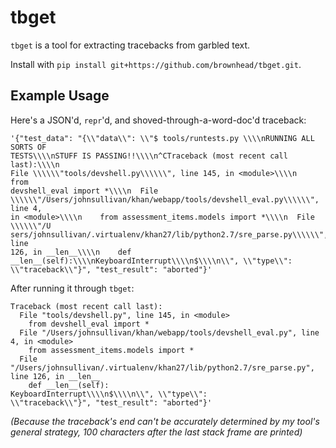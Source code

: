 # tbget

`tbget` is a tool for extracting tracebacks from garbled text.

Install with `pip install git+https://github.com/brownhead/tbget.git`.

## Example Usage

Here's a JSON'd, `repr`'d, and shoved-through-a-word-doc'd traceback:

```
'{"test_data": "{\\"data\\": \\"$ tools/runtests.py \\\\nRUNNING ALL SORTS OF
TESTS\\\\nSTUFF IS PASSING!!\\\\n^CTraceback (most recent call last):\\\\n
File \\\\\\"tools/devshell.py\\\\\\", line 145, in <module>\\\\n    from
devshell_eval import *\\\\n  File
\\\\\\"/Users/johnsullivan/khan/webapp/tools/devshell_eval.py\\\\\\", line 4,
in <module>\\\\n    from assessment_items.models import *\\\\n  File \\\\\\"/U
sers/johnsullivan/.virtualenv/khan27/lib/python2.7/sre_parse.py\\\\\\", line
126, in __len__\\\\n    def
__len__(self):\\\\nKeyboardInterrupt\\\\n$\\\\n\\", \\"type\\":
\\"traceback\\"}", "test_result": "aborted"}'
```

After running it through `tbget`:

```pytb
Traceback (most recent call last):
  File "tools/devshell.py", line 145, in <module>
    from devshell_eval import *
  File "/Users/johnsullivan/khan/webapp/tools/devshell_eval.py", line 4, in <module>
    from assessment_items.models import *
  File "/Users/johnsullivan/.virtualenv/khan27/lib/python2.7/sre_parse.py", line 126, in __len__
    def __len__(self):
KeyboardInterrupt\\\\n$\\\\n\\", \\"type\\":
\\"traceback\\"}", "test_result": "aborted"}'
```

*(Because the traceback's end can't be accurately determined by my tool's general strategy, 100 characters after the last stack frame are printed)*
